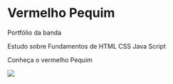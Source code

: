 # Vermelho Pequim
Portfólio da banda

Estudo sobre Fundamentos de HTML CSS Java Script


Conheça o vermelho Pequim

![](img/adaPintura.png)

